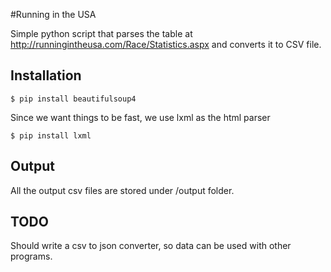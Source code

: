 #Running in the USA

Simple python script that parses the table at http://runningintheusa.com/Race/Statistics.aspx and converts it to CSV file.

## Installation

```
$ pip install beautifulsoup4 
```

Since we want things to be fast, we use lxml as the html parser

```
$ pip install lxml
```

## Output

All the output csv files are stored under /output folder.
 

## TODO
Should write a csv to json converter, so data can be used with other programs.
 